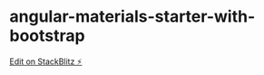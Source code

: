 # angular-materials-starter-with-bootstrap

[Edit on StackBlitz ⚡️](https://stackblitz.com/edit/angular-mgtdjb)